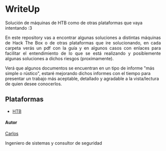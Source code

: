 # WriteUp
Solución de máquinas de HTB como de otras plataformas que vaya intentando :3


<div align="justify">
  En este repository vas a encontrar algunas soluciones a distintas máquinas de Hack The Box o de otras plataformas que ire solucionando, en cada carpeta verás un pdf con la guía y en algunos casos con enlaces para facilitar el entendimiento de lo que se está realizando y posiblemente algunas soluciones a dichos riesgos (proximamente).
  </div>  
  
  
Verá que algunos documentos se encuentran en un tipo de informe "más simple o rústico", estaré mejorando dichos informes con el tiempo para presentar un trabajo más aceptable, detallado y agradable a la vista/lectura de quien desee conocerlos.  


## Plataformas
* [HTB](https://github.com/Carlos96999/Hacking-Labs-Solved/tree/main/HTB)  


#### Autor
 [Carlos](https://github.com/Carlos96999)  
 
 
 Ingeniero de sistemas y consultor de seguridad
